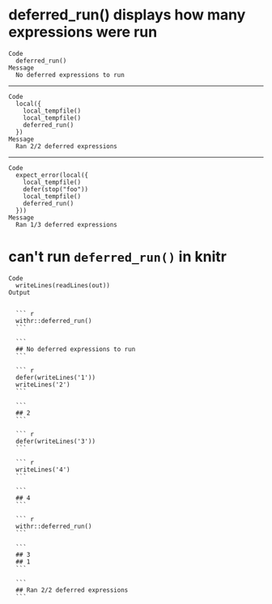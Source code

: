 # deferred_run() displays how many expressions were run

    Code
      deferred_run()
    Message
      No deferred expressions to run

---

    Code
      local({
        local_tempfile()
        local_tempfile()
        deferred_run()
      })
    Message
      Ran 2/2 deferred expressions

---

    Code
      expect_error(local({
        local_tempfile()
        defer(stop("foo"))
        local_tempfile()
        deferred_run()
      }))
    Message
      Ran 1/3 deferred expressions

# can't run `deferred_run()` in knitr

    Code
      writeLines(readLines(out))
    Output
      
      
      ``` r
      withr::deferred_run()
      ```
      
      ```
      ## No deferred expressions to run
      ```
      
      ``` r
      defer(writeLines('1'))
      writeLines('2')
      ```
      
      ```
      ## 2
      ```
      
      ``` r
      defer(writeLines('3'))
      ```
      
      ``` r
      writeLines('4')
      ```
      
      ```
      ## 4
      ```
      
      ``` r
      withr::deferred_run()
      ```
      
      ```
      ## 3
      ## 1
      ```
      
      ```
      ## Ran 2/2 deferred expressions
      ```
      

